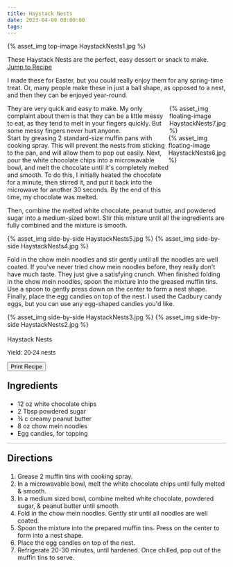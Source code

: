```yaml
---
title: Haystack Nests
date: 2023-04-09 00:00:00
tags:
---
```


{% asset_img top-image HaystackNests1.jpg %}
<div class="post-body">
These Haystack Nests are the perfect, easy dessert or snack to make. 

<br>
<!--more-->

<a class="jump-to-recipe-btn" href="#recipejump"> 
    Jump to Recipe
</a>

I made these for Easter, but you could really enjoy them for any spring-time treat. Or, many people make these in just a ball shape, as opposed to a nest, and then they can be enjoyed year-round. 

<div style="display:flex;">
They are very quick and easy to make. My only complaint about them is that they can be a little messy to eat, as they tend to melt in your fingers quickly. But some messy fingers never hurt anyone. 
<div>
    {% asset_img floating-image HaystackNests7.jpg %}
</div>
</div>

<div style="display:flex;">
Start by greasing 2 standard-size muffin pans with cooking spray. This will prevent the nests from sticking to the pan, and will allow them to pop out easily. Next, pour the white chocolate chips into a microwavable bowl, and melt the chocolate until it's completely melted and smooth. To do this, I initially heated the chocolate for a minute, then stirred it, and put it back into the microwave for another 30 seconds. By the end of this time, my chocolate was melted. 
<div>
    {% asset_img floating-image HaystackNests6.jpg %}
</div>
</div>

Then, combine the melted white chocolate, peanut butter, and powdered sugar into a medium-sized bowl. Stir this mixture until all the ingredients are fully combined and the mixture is smooth. 

<div style="display:flex;">
    {% asset_img side-by-side HaystackNests5.jpg %}
    {% asset_img side-by-side HaystackNests4.jpg %}
</div>

Fold in the chow mein noodles and stir gently until all the noodles are well coated. If you've never tried chow mein noodles before, they really don't have much taste. They just give a satisfying crunch. 
When finished folding in the chow mein noodles, spoon the mixture into the greased muffin tins. Use a spoon to gently press down on the center to form a nest shape. Finally, place the egg candies on top of the nest. I used the Cadbury candy eggs, but you can use any egg-shaped candies you'd like. 

<div style="display:flex;">
    {% asset_img side-by-side HaystackNests3.jpg %}
    {% asset_img side-by-side HaystackNests2.jpg %}
</div>

<br>
</div>

<div id="recipejump"></div>
<div id="recipe">
    <div class="recipe-box">
        <div class="recipe-title-box">
            <div>
                <div class="recipe-title-box-title">
                    <div class="recipe-title-box-header">Haystack Nests</div>
                </div>
                <p class="recipe-title-box-title" style="font-family: Arial;">Yield: 20-24 nests</p>
            </div>
            <!-- {% asset_img recipe-title-box-img HaystackNests1.jpg %} -->
            <button class="print-recipe"
                    type="button"
                    onclick="printDIV('recipe')" >
                Print Recipe
            </button>
        </div>
        <p style="font-size:150%;"><b>Ingredients</b></p>
        <ul class="post-body">
                <li>12 oz white chocolate chips</li>
                <li>2 Tbsp powdered sugar</li>
                <li>¾ c creamy peanut butter</li>
                <li>8 oz chow mein noodles</li>
                <li>Egg candies, for topping</li>
        </ul>
        <hr style="height:1px;background-color:rgb(189, 189, 189) ">
        <p style="font-size:150%;"><b>Directions</b></p>
        <ol class="post-body">
            <li>Grease 2 muffin tins with cooking spray.</li>
            <li>In a microwavable bowl, melt the white chocolate chips until fully melted & smooth.</li>
            <li>In a medium sized bowl, combine melted white chocolate, powdered sugar, & peanut butter until smooth.</li>
            <li>Fold in the chow mein noodles. Gently stir until all noodles are well coated.</li>
            <li>Spoon the mixture into the prepared muffin tins. Press on the center to form into a nest shape.</li>
            <li>Place the egg candies on top of the nest.</li>
            <li>Refrigerate 20-30 minutes, until hardened. Once chilled, pop out of the muffin tins to serve.</li> 
        </ol> 
    </div>
</div>

<br>

